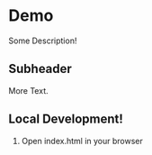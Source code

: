# Demo 

Some Description!

## Subheader

More Text.

## Local Development!

1. Open index.html in your browser
